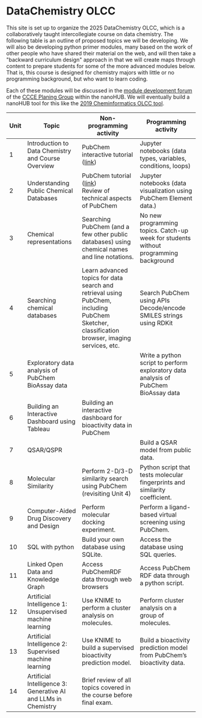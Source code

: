 # DataChemistry OLCC
This site is set up to organize the 2025 DataChemistry OLCC, which is a collaboratively taught intercollegiate course on data chemistry. The following table is an outline of proposed topics we will be developing. We will also be developing python primer modules, many based on the work of other people who have shared their material on the web, and will then take a "backward curriculum design" approach in that we will create maps through content to prepare students for some of the more advanced modules below. That is, this course is designed for chemistry majors with little or no programming background, but who want to learn coding.

Each of these modules will be discussed in the [module development forum](https://nanohub.org/groups/ccce) of the [CCCE Planing Group](https://nanohub.org/groups/ccce) within the nanoHUB. We will eventually build a nanoHUB tool for this like the [2019 Cheminformatics OLCC tool](https://nanohub.org/tools/cheminf2019olcc).

| Unit | Topic                                          | Non-programming activity                                                                                                                                   | Programming activity                                                                                      |
|------|------------------------------------------------|-----------------------------------------------------------------------------------------------------------------------------------------------------------|----------------------------------------------------------------------------------------------------------|
| 1    | Introduction to Data Chemistry and Course Overview | PubChem interactive tutorial ([link](https://www.nlm.nih.gov/oet/ed/pubchem/tutorial/index.html))                                                          | Jupyter notebooks (data types, variables, conditions, loops)                                              |
| 2    | Understanding Public Chemical Databases         | PubChem tutorial ([link](https://doi.org/10.1002/cpz1.217)) <br> Review of technical aspects of PubChem                                                   | Jupyter notebooks (data visualization using PubChem Element data.)                                        |
| 3    | Chemical representations                       | Searching PubChem (and a few other public databases) using chemical names and line notations.                                                             | No new programming topics. Catch-up week for students without programming background                      |
| 4    | Searching chemical databases                   | Learn advanced topics for data search and retrieval using PubChem, including PubChem Sketcher, classification browser, imaging services, etc.              | Search PubChem using APIs <br> Decode/encode SMILES strings using RDKit                                   |
| 5    | Exploratory data analysis of PubChem BioAssay data |                                                                                                                                                           | Write a python script to perform exploratory data analysis of PubChem BioAssay data                       |
| 6    | Building an Interactive Dashboard using Tableau | Building an interactive dashboard for bioactivity data in PubChem                                                                                          |                                                                                                          |
| 7    | QSAR/QSPR                                      |                                                                                                                                                           | Build a QSAR model from public data.                                                                     |
| 8    | Molecular Similarity                           | Perform 2-D/3-D similarity search using PubChem (revisiting Unit 4)                                                                                       | Python script that tests molecular fingerprints and similarity coefficient.                               |
| 9    | Computer-Aided Drug Discovery and Design       | Perform molecular docking experiment.                                                                                                                      | Perform a ligand-based virtual screening using PubChem.                                                  |
| 10   | SQL with python                                | Build your own database using SQLite.                                                                                                                      | Access the database using SQL queries.                                                                   |
| 11   | Linked Open Data and Knowledge Graph           | Access PubChemRDF data through web browsers                                                                                                                | Access PubChem RDF data through a python script.                                                         |
| 12   | Artificial Intelligence 1: Unsupervised machine learning | Use KNIME to perform a cluster analysis on molecules.                                                                                                     | Perform cluster analysis on a group of molecules.                                                        |
| 13   | Artificial Intelligence 2: Supervised machine learning | Use KNIME to build a supervised bioactivity prediction model.                                                                                             | Build a bioactivity prediction model from PubChem’s bioactivity data.                                    |
| 14   | Artificial Intelligence 3: Generative AI and LLMs in Chemistry | Brief review of all topics covered in the course before final exam.                                                                                        |                                                                                                          |


